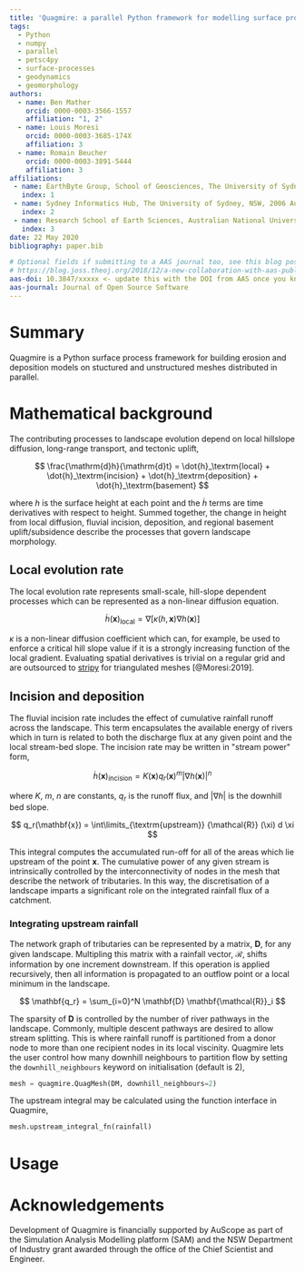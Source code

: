 ```yaml
---
title: 'Quagmire: a parallel Python framework for modelling surface processes'
tags:
  - Python
  - numpy
  - parallel
  - petsc4py
  - surface-processes
  - geodynamics
  - geomorphology
authors:
  - name: Ben Mather
    orcid: 0000-0003-3566-1557
    affiliation: "1, 2"
  - name: Louis Moresi
    orcid: 0000-0003-3685-174X
    affiliation: 3
  - name: Romain Beucher
    orcid: 0000-0003-3891-5444
    affiliation: 3
affiliations:
 - name: EarthByte Group, School of Geosciences, The University of Sydney, NSW, 2006 Australia 
   index: 1
 - name: Sydney Informatics Hub, The University of Sydney, NSW, 2006 Australia
   index: 2
 - name: Research School of Earth Sciences, Australian National University, ACT, 2601 Australia
   index: 3
date: 22 May 2020
bibliography: paper.bib

# Optional fields if submitting to a AAS journal too, see this blog post:
# https://blog.joss.theoj.org/2018/12/a-new-collaboration-with-aas-publishing
aas-doi: 10.3847/xxxxx <- update this with the DOI from AAS once you know it.
aas-journal: Journal of Open Source Software
---
```


# Summary

Quagmire is a Python surface process framework for building erosion and deposition models on stuctured and unstructured meshes distributed in parallel.


# Mathematical background

The contributing processes to landscape evolution depend on local hillslope diffusion, long-range transport, and tectonic uplift,

$$
  \frac{\mathrm{d}h}{\mathrm{d}t} =  \dot{h}_\textrm{local} 
           + \dot{h}_\textrm{incision} 
           + \dot{h}_\textrm{deposition}   
           + \dot{h}_\textrm{basement}
$$

where $h$ is the surface height at each point and the $\dot{h}$ terms are time derivatives with respect to height. Summed together, the change in height from local diffusion, fluvial incision, deposition, and regional basement uplift/subsidence describe the processes that govern landscape morphology.


## Local evolution rate

The local evolution rate represents small-scale, hill-slope dependent processes which can be represented as a non-linear diffusion equation. 

$$
  \dot{h}(\mathbf{x})_\textrm{local} = \nabla \left[\kappa(h,\mathbf{x}) \nabla h(\mathbf{x}) \right]
$$

$\kappa$ is a non-linear diffusion coefficient which can, for example, be used to enforce a critical hill slope value if it is a strongly increasing function of the local gradient.
Evaluating spatial derivatives is trivial on a regular grid and are outsourced to [stripy](https://github.com/underworldcode/stripy) for triangulated meshes [@Moresi:2019].


## Incision and deposition

The fluvial incision rate includes the effect of cumulative rainfall runoff across the landscape. This term encapsulates the available energy of rivers which in turn is related to both the discharge flux at any given point and the local stream-bed slope. The incision rate may be written in "stream power" form,

$$
  \dot{h}(\mathbf{x})_\textrm{incision} = 
      K(\mathbf{x}) q_r(\mathbf{x})^m \left| \nabla h(\mathbf{x}) \right|^n
$$

where $K$, $m$, $n$ are constants, $q_r$ is the runoff flux, and $\left| \nabla h \right|$ is the downhill bed slope.

$$
  q_r(\mathbf{x}) = \int\limits_{\textrm{upstream}} {\mathcal{R}} (\xi) d \xi
$$

This integral computes the accumulated run-off for all of the areas which lie upstream of the point $\mathbf{x}$.
The cumulative power of any given stream is intrinsically controlled by the interconnectivity of nodes in the mesh that describe the network of tributaries.
In this way, the discretisation of a landscape imparts a significant role on the integrated rainfall flux of a catchment.


### Integrating upstream rainfall

The network graph of tributaries can be represented by a matrix, $\mathbf{D}$, for any given landscape.
Multipling this matrix with a rainfall vector, $\mathbf{\mathcal{R}}$, shifts information by one increment downstream.
If this operation is applied recursively, then all information is propagated to an outflow point or a local minimum in the landscape.

$$
  \mathbf{q_r} = \sum_{i=0}^N \mathbf{D} \mathbf{\mathcal{R}}_i
$$

The sparsity of $\mathbf{D}$ is controlled by the number of river pathways in the landscape.
Commonly, multiple descent pathways are desired to allow stream splitting.
This is where rainfall runoff is partitioned from a donor node to more than one recipient nodes in its local viscinity.
Quagmire lets the user control how many downhill neighbours to partition flow by setting the `downhill_neighbours` keyword on initialisation (default is 2),

```python
mesh = quagmire.QuagMesh(DM, downhill_neighbours=2)
```
The upstream integral may be calculated using the function interface in Quagmire,

```python
mesh.upstream_integral_fn(rainfall)
```

# Usage

# Acknowledgements

Development of Quagmire is financially supported by AuScope as part of the Simulation Analysis Modelling platform (SAM) and the NSW Department of Industry grant awarded through the office of the Chief Scientist and Engineer.
